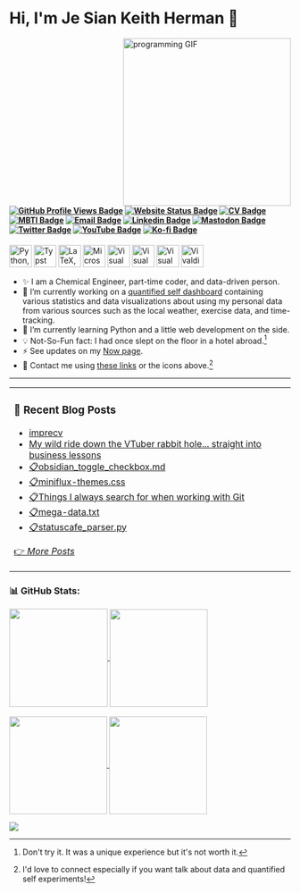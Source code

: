 # Hi, I'm Je Sian Keith Herman 👋

<img align="right" src="https://github.com/jskherman/jskherman/assets/68434444/6d0eeb9f-cf5f-407b-8e2f-da0c2ffc79a3" alt="programming GIF" height=300 />
<h4>

[![GitHub Profile Views Badge](https://komarev.com/ghpvc/?username=jskherman&style=flat&label=views&color=brightgreen)](https://github.com/jskherman)
[![Website Status Badge](https://img.shields.io/website?label=jskherman.com&down_message=offline&style=flat&up_message=online&url=https%3A%2F%2Fwww.jskherman.com)](https://www.jskherman.com)
[![CV Badge](https://img.shields.io/badge/Résumé-ec1c24?style=flat&labelColor=ec1c24&logo=adobeacrobatreader&logoColor=white&link=https%3A%2F%2Fgo.jskherman.com%2Fcv)](https://go.jskherman.com/cv)
[![MBTI Badge](https://img.shields.io/badge/-INTJ-000000?style=flat&labelColor=000000&logo=googlegemini&logoColor=white&link=https%3A%2F%2Fwww.16personalities.com%2Fprofiles%2F672b5e6d1fea7)](https://www.16personalities.com/profiles/672b5e6d1fea7)
[![Email Badge](https://img.shields.io/badge/-Email_Me-c14438?style=flat&logo=Gmail&logoColor=white&link=mailto%3AJe%20Sian%20Keith%20Herman%3Chello%40jskherman.com%3E)](mailto:Je%20Sian%20Keith%20Herman%3Chello%40jskherman.com%3E)
[![Linkedin Badge](https://img.shields.io/badge/-jskherman-blue?style=flat&logo=Linkedin&logoColor=white&link=https%3A%2F%2Fwww.linkedin.com%2Fin%2Fjskherman)](https://www.linkedin.com/in/jskherman/)
[![Mastodon Badge](https://img.shields.io/badge/-@jskherman-6364ff?style=flat&labelColor=6364ff&logo=mastodon&logoColor=white&link=https%3A%2F%2Fmathstodon.xyz%2F%40jskherman)](https://mathstodon.xyz/@jskherman)
[![Twitter Badge](https://img.shields.io/badge/-@jskherman-1ca0f1?style=flat&labelColor=1ca0f1&logo=x&logoColor=white&link=https%3A%2F%2Ftwitter.com%2Fjskherman)](https://twitter.com/jskherman)
[![YouTube Badge](https://img.shields.io/badge/-YouTube-ff0000?style=flat&labelColor=ff0000&logo=youtube&logoColor=white&link=https%3A%2F%2Fyoutube.com%2Fwatch%3Fv%3DdQw4w9WgXcQ)](https://youtube.com/watch?v=dQw4w9WgXcQ)
[![Ko-fi Badge](https://img.shields.io/badge/-Buy_me_a_coffee%3F-ff5E5b?style=flat&labelColor=ff5E5b&logo=kofi&logoColor=white&link=https%3A%2F%2Fko-fi.com%2Fjskherman)](https://ko-fi.com/jskherman)
</h4>
<p>
    <img src="https://go-skill-icons.vercel.app/api/icons?i=py,html,css" alt='Python, HTML5, CSS3' height='40' />
    <a href="https://typst.app/universe/package/imprecv"><img src='https://cdn.simpleicons.org/typst' alt='Typst' height='40'></a>
    <img src="https://go-skill-icons.vercel.app/api/icons?i=latex,matlab,octave" alt='LaTeX, MATLAB, GNU Octave' height='40' />
    <!--- <img src='https://cdn.jsdelivr.net/npm/simple-icons@v12/icons/microsoftexcel.svg' alt='Microsoft Excel' height='40'> --->
    <img src="https://go-skill-icons.vercel.app/api/icons?i=excel,docker,postgres" alt='Microsoft Excel, Git, Docker' height='40' />
    <img src="https://go-skill-icons.vercel.app/api/icons?i=vscode,neovim" alt='Visual Studio Code, Microsoft Windows' height='40' />
    <a href="https://notes.jskherman.com"><img src="https://go-skill-icons.vercel.app/api/icons?i=obsidian" alt='Visual Studio Code, Microsoft Windows' height='40' /></a>
    <img src="https://go-skill-icons.vercel.app/api/icons?i=windows,edge,chrome" alt='Visual Studio Code, Microsoft Windows' height='40' />
    <img src='https://cdn.simpleicons.org/vivaldi' alt='Vivaldi Browser' height='40'>
</p>

- ✨ I am a Chemical Engineer, part-time coder, and data-driven person.
- 🔭  I’m currently working on a [quantified self dashboard](https://github.com/jskherman/qs-website) containing various statistics and data visualizations about using my personal data from various sources such as the local weather, exercise data, and time-tracking.
- 🌱  I’m currently learning Python and a little web development on the side.
- 💡  Not-So-Fun fact: I had once slept on the floor in a hotel abroad.[^1]
- ⚡  See updates on my [Now page](https://www.jskherman.com/now).
- 📧  Contact me using [these links](https://www.jskherman.com/#socials) or the icons above.[^2]

[^1]: Don't try it. It was a unique experience but it's not worth it.
[^2]: I'd love to connect especially if you want talk about data and quantified self experiments!

---

<table><tr><td valign="top" width="55%">

### 📝 Recent Blog Posts

<!-- BLOG-POST-LIST:START -->
- [imprecv](https://www.jskherman.com/projects/imprecv/)
- [My wild ride down the VTuber rabbit hole... straight into business lessons](https://www.jskherman.com/blog/learning-business-through-vtubers/)
- [📋obsidian_toggle_checkbox.md](https://www.jskherman.com/gists/obsidian-toggle-checkbox/)
- [📋miniflux-themes.css](https://www.jskherman.com/gists/miniflux-themes-css/)
- [📋Things I always search for when working with Git](https://www.jskherman.com/gists/git-faqs/)
- [📋mega-data.txt](https://www.jskherman.com/gists/mega-data-txt/)
- [📋statuscafe_parser.py](https://www.jskherman.com/gists/statuscafe-parser-py/)
<!-- BLOG-POST-LIST:END -->

[👉 *More Posts*](https://www.jskherman.com/)

</td>

<!-- <td valign="top" width="45%">

### 💡 Another Section

</td> -->
</tr></table>

<!-- ### ✍️ Random Quote -->
<!-- ![](https://quotes-github-readme.vercel.app/api?type=horizontal&theme=dark) -->

### 📊 GitHub Stats:

<!-- ![](https://github-readme-stats-blond-chi.vercel.app/api?username=jskherman&theme=chartreuse-dark&hide_border=false&include_all_commits=true&count_private=true)<br/> -->

<a href="https://github.com/jskherman">
  <img height='176px' align='center' src='https://github-readme-stats-blond-chi.vercel.app/api?username=jskherman&rank_icon=github&theme=merko&hide_border=true&show_icons=true' />
</a>
<a href="https://jskherman.com">
  <img height='175px' align="center" src='https://github-readme-stats-blond-chi.vercel.app/api/top-langs/?username=jskherman&theme=merko&hide_border=true&card_width=320&layout=compact' />
</a>
<br><br>
<a href="https://howis.jskherman.com">
  <img height='175px' align="center" src='https://github-readme-streak-stats.herokuapp.com/?user=jskherman&theme=merko&hide_border=true' />
</a>
<a href="https://mathstodon.xyz/@jskherman">
  <img height='175px' align="center" src='http://github-profile-summary-cards.vercel.app/api/cards/productive-time?username=jskherman&theme=github_dark&utcOffset=8' />
</a>

![](https://hit.yhype.me/github/profile?user_id=68434444)
